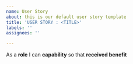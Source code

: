 ```yaml
---
name: User Story
about: this is our default user story template
title: 'USER STORY : <TITLE>'
labels: ''
assignees: ''

---
```


As a **role** I can **capability** so that **received benefit**
